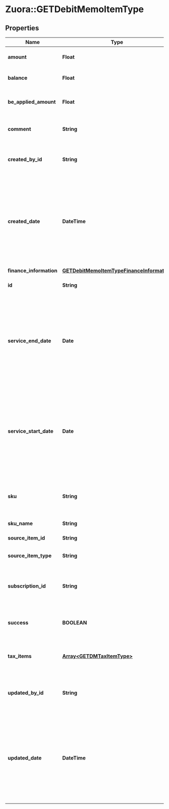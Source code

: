 # Zuora::GETDebitMemoItemType

## Properties
Name | Type | Description | Notes
------------ | ------------- | ------------- | -------------
**amount** | **Float** | The amount of the debit memo item.  | [optional] 
**balance** | **Float** | The balance of the debit memo item.  | [optional] 
**be_applied_amount** | **Float** | The applied amount of the debit memo item.  | [optional] 
**comment** | **String** | Comments about the debit memo item.  | [optional] 
**created_by_id** | **String** | The ID of the Zuora user who created the debit memo item.  | [optional] 
**created_date** | **DateTime** | The date and time when the debit memo item was created, in &#x60;yyyy-mm-dd hh:mm:ss&#x60; format. For example, 2017-03-01 15:31:10.  | [optional] 
**finance_information** | [**GETDebitMemoItemTypeFinanceInformation**](GETDebitMemoItemTypeFinanceInformation.md) |  | [optional] 
**id** | **String** | The ID of the debit memo item.  | [optional] 
**service_end_date** | **Date** | The end date of the service period associated with this debit memo item. Service ends one second before the date specified in this field.  | [optional] 
**service_start_date** | **Date** | The start date of the service period associated with this debit memo item. If the associated charge is a one-time fee, this date is the date of that charge.  | [optional] 
**sku** | **String** | The SKU for the product associated with the debit memo item.  | [optional] 
**sku_name** | **String** | The name of the SKU.  | [optional] 
**source_item_id** | **String** | The ID of the source item.  | [optional] 
**source_item_type** | **String** | The type of the source item.   | [optional] 
**subscription_id** | **String** | The ID of the subscription associated with the debit memo item.  | [optional] 
**success** | **BOOLEAN** | Returns &#x60;true&#x60; if the request was processed successfully. | [optional] 
**tax_items** | [**Array&lt;GETDMTaxItemType&gt;**](GETDMTaxItemType.md) | Container for debit memo taxation items.  | [optional] 
**updated_by_id** | **String** | The ID of the Zuora user who last updated the debit memo item.  | [optional] 
**updated_date** | **DateTime** | The date and time when the debit memo item was last updated, in &#x60;yyyy-mm-dd hh:mm:ss&#x60; format. For example, 2017-03-02 15:36:10.  | [optional] 


